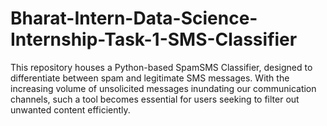 # Bharat-Intern-Data-Science-Internship-Task-1-SMS-Classifier
This repository houses a Python-based SpamSMS Classifier, designed to differentiate between spam and legitimate SMS messages. With the increasing volume of unsolicited messages inundating our communication channels, such a tool becomes essential for users seeking to filter out unwanted content efficiently.
